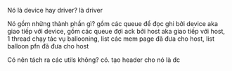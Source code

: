 Nó là device hay driver? là driver

Nó gồm những thành phần gì?
gồm các queue để đọc ghi bởi device aka giao tiếp với device, 
gồm các queue đợi ack bởi host aka giao tiếp với host,
1 thread chạy tác vụ ballooning, 
list các mem page đã đưa cho host,
list balloon pfn đã đưa cho host

Có nên tách ra các utils không? có. tạo header cho nó là đc
